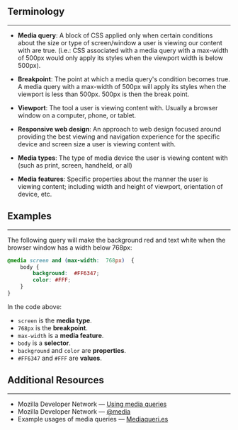 ## Terminology
<hr />

* **Media query**:  A block of CSS applied only when certain conditions about the size or type of screen/window a user is viewing our content with are true. (i.e.: CSS associated with a media query with a max-width of 500px would only apply its styles when the viewport width is below 500px).

* **Breakpoint**:  The point at which a media query's condition becomes true. A media query with a max-width of 500px will apply its styles when the viewport is less than 500px. 500px is then the break point.

* **Viewport**:  The tool a user is viewing content with. Usually a browser window on a computer, phone, or tablet.

* **Responsive web design**:  An approach to web design focused around providing the best viewing and navigation experience for the specific device and screen size a user is viewing content with.

* **Media types**:  The type of media device the user is viewing content with (such as print, screen, handheld, or all)

* **Media features**:  Specific properties about the manner the user is viewing content; including width and height of viewport, orientation of device, etc.

## Examples
<hr />

The following query will make the background red and text white when the browser window has a width below 768px:

```css
@media screen and (max-width:  768px)  {
    body {
        background:  #FF6347;
        color: #FFF;
    }
}
```

In the code above:

* `screen` is the **media type**.
* `768px` is the **breakpoint**.
* `max-width` is a **media feature**.
* `body` is a **selector**.
* `background` and `color` are **properties**.
* `#FF6347` and `#FFF` are **values**.

## Additional Resources
<hr />

* Mozilla Developer Network — [Using media queries](https://developer.mozilla.org/en-US/docs/Web/CSS/Media_Queries/Using_media_queries)
* Mozilla Developer Network — [@media](https://developer.mozilla.org/en-US/docs/Web/CSS/@media)
* Example usages of media queries — [Mediaqueri.es](http://mediaqueri.es/)
